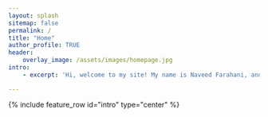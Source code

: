 ```yaml
---
layout: splash
sitemap: false
permalink: /
title: "Home"
author_profile: TRUE
header: 
    overlay_image: /assets/images/homepage.jpg
intro: 
    - excerpt: 'Hi, welcome to my site! My name is Naveed Farahani, and I am a Chemical           Engineering student in my 4th year at the University of Toronto. I am currently looking     for opportunities to begin my professional career upon graduation, you can read my resume   [here](https://naveedfarahani.github.io/resume) or can email me.'

---
```


{% include feature_row id="intro" type="center" %}


